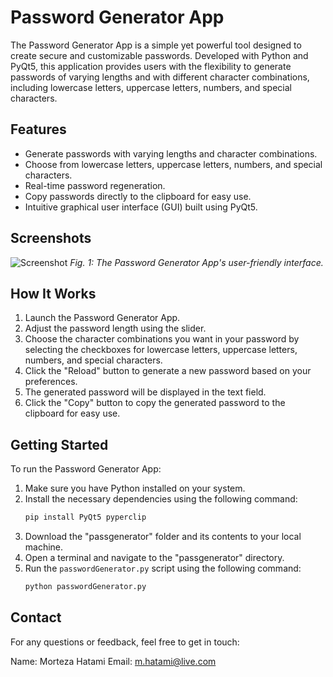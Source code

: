 # Password Generator App

The Password Generator App is a simple yet powerful tool designed to create secure and customizable passwords. Developed with Python and PyQt5, this application provides users with the flexibility to generate passwords of varying lengths and with different character combinations, including lowercase letters, uppercase letters, numbers, and special characters.

## Features

- Generate passwords with varying lengths and character combinations.
- Choose from lowercase letters, uppercase letters, numbers, and special characters.
- Real-time password regeneration.
- Copy passwords directly to the clipboard for easy use.
- Intuitive graphical user interface (GUI) built using PyQt5.

## Screenshots

![Screenshot](passgen_screenshot.png)
*Fig. 1: The Password Generator App's user-friendly interface.*

## How It Works

1. Launch the Password Generator App.
2. Adjust the password length using the slider.
3. Choose the character combinations you want in your password by selecting the checkboxes for lowercase letters, uppercase letters, numbers, and special characters.
4. Click the "Reload" button to generate a new password based on your preferences.
5. The generated password will be displayed in the text field.
6. Click the "Copy" button to copy the generated password to the clipboard for easy use.

## Getting Started

To run the Password Generator App:

1. Make sure you have Python installed on your system.
2. Install the necessary dependencies using the following command:
   ```bash
   pip install PyQt5 pyperclip
   ```
3. Download the "passgenerator" folder and its contents to your local machine.
4. Open a terminal and navigate to the "passgenerator" directory.
5. Run the `passwordGenerator.py` script using the following command:
   ```bash
   python passwordGenerator.py
   ```

## Contact

For any questions or feedback, feel free to get in touch:

Name: Morteza Hatami
Email: m.hatami@live.com
